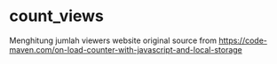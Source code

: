 # count_views
Menghitung jumlah viewers website original source from https://code-maven.com/on-load-counter-with-javascript-and-local-storage
